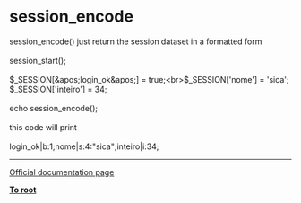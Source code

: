 # session_encode



session_encode() just return the session dataset in a formatted form<br><br>session_start();<br><br>$_SESSION[&apos;login_ok&apos;] = true;<br>$_SESSION[&apos;nome&apos;] = &apos;sica&apos;;<br>$_SESSION[&apos;inteiro&apos;] = 34;<br><br>echo session_encode();<br><br>this code will print<br><br>login_ok|b:1;nome|s:4:"sica";inteiro|i:34;  

---

[Official documentation page](https://www.php.net/manual/en/function.session-encode.php)

**[To root](/README.md)**